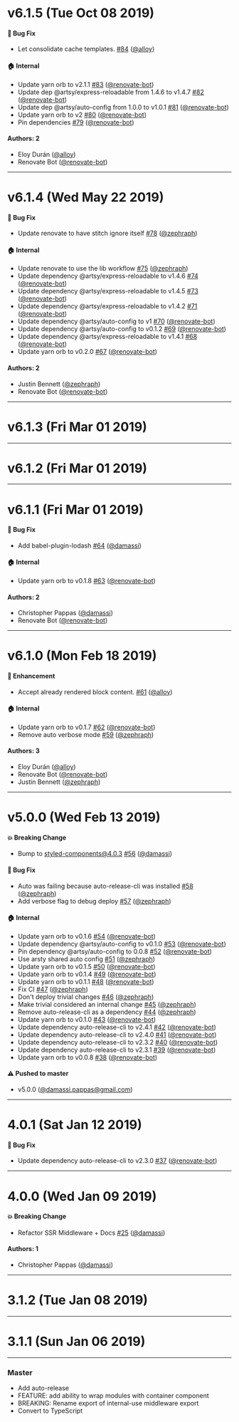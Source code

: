 # v6.1.5 (Tue Oct 08 2019)

#### 🐛  Bug Fix

- Let consolidate cache templates. [#84](https://github.com/artsy/stitch/pull/84) ([@alloy](https://github.com/alloy))

#### 🏠  Internal

- Update yarn orb to v2.1.1 [#83](https://github.com/artsy/stitch/pull/83) ([@renovate-bot](https://github.com/renovate-bot))
- Update dep @artsy/express-reloadable from 1.4.6 to v1.4.7 [#82](https://github.com/artsy/stitch/pull/82) ([@renovate-bot](https://github.com/renovate-bot))
- Update dep @artsy/auto-config from 1.0.0 to v1.0.1 [#81](https://github.com/artsy/stitch/pull/81) ([@renovate-bot](https://github.com/renovate-bot))
- Update yarn orb to v2 [#80](https://github.com/artsy/stitch/pull/80) ([@renovate-bot](https://github.com/renovate-bot))
- Pin dependencies [#79](https://github.com/artsy/stitch/pull/79) ([@renovate-bot](https://github.com/renovate-bot))

#### Authors: 2

- Eloy Durán ([@alloy](https://github.com/alloy))
- Renovate Bot ([@renovate-bot](https://github.com/renovate-bot))

---

# v6.1.4 (Wed May 22 2019)

#### 🐛  Bug Fix

- Update renovate to have stitch ignore itself [#78](https://github.com/artsy/stitch/pull/78) ([@zephraph](https://github.com/zephraph))

#### 🏠  Internal

- Update renovate to use the lib workflow [#75](https://github.com/artsy/stitch/pull/75) ([@zephraph](https://github.com/zephraph))
- Update dependency @artsy/express-reloadable to v1.4.6 [#74](https://github.com/artsy/stitch/pull/74) ([@renovate-bot](https://github.com/renovate-bot))
- Update dependency @artsy/express-reloadable to v1.4.5 [#73](https://github.com/artsy/stitch/pull/73) ([@renovate-bot](https://github.com/renovate-bot))
- Update dependency @artsy/express-reloadable to v1.4.2 [#71](https://github.com/artsy/stitch/pull/71) ([@renovate-bot](https://github.com/renovate-bot))
- Update dependency @artsy/auto-config to v1 [#70](https://github.com/artsy/stitch/pull/70) ([@renovate-bot](https://github.com/renovate-bot))
- Update dependency @artsy/auto-config to v0.1.2 [#69](https://github.com/artsy/stitch/pull/69) ([@renovate-bot](https://github.com/renovate-bot))
- Update dependency @artsy/express-reloadable to v1.4.1 [#68](https://github.com/artsy/stitch/pull/68) ([@renovate-bot](https://github.com/renovate-bot))
- Update yarn orb to v0.2.0 [#67](https://github.com/artsy/stitch/pull/67) ([@renovate-bot](https://github.com/renovate-bot))

#### Authors: 2

- Justin Bennett ([@zephraph](https://github.com/zephraph))
- Renovate Bot ([@renovate-bot](https://github.com/renovate-bot))

---

# v6.1.3 (Fri Mar 01 2019)



---

# v6.1.2 (Fri Mar 01 2019)



---

# v6.1.1 (Fri Mar 01 2019)

#### 🐛  Bug Fix

- Add babel-plugin-lodash [#64](https://github.com/artsy/stitch/pull/64) ([@damassi](https://github.com/damassi))

#### 🏠  Internal

- Update yarn orb to v0.1.8 [#63](https://github.com/artsy/stitch/pull/63) ([@renovate-bot](https://github.com/renovate-bot))

#### Authors: 2

- Christopher Pappas ([@damassi](https://github.com/damassi))
- Renovate Bot ([@renovate-bot](https://github.com/renovate-bot))

---

# v6.1.0 (Mon Feb 18 2019)

#### 🚀  Enhancement

- Accept already rendered block content. [#61](https://github.com/artsy/stitch/pull/61) ([@alloy](https://github.com/alloy))

#### 🏠  Internal

- Update yarn orb to v0.1.7 [#62](https://github.com/artsy/stitch/pull/62) ([@renovate-bot](https://github.com/renovate-bot))
- Remove auto verbose mode [#59](https://github.com/artsy/stitch/pull/59) ([@zephraph](https://github.com/zephraph))

#### Authors: 3

- Eloy Durán ([@alloy](https://github.com/alloy))
- Renovate Bot ([@renovate-bot](https://github.com/renovate-bot))
- Justin Bennett ([@zephraph](https://github.com/zephraph))

---

# v5.0.0 (Wed Feb 13 2019)

#### 💥  Breaking Change

- Bump to styled-components@4.0.3 [#56](https://github.com/artsy/stitch/pull/56) ([@damassi](https://github.com/damassi))

#### 🐛  Bug Fix

- Auto was failing because auto-release-cli was installed [#58](https://github.com/artsy/stitch/pull/58) ([@zephraph](https://github.com/zephraph))
- Add verbose flag to debug deploy [#57](https://github.com/artsy/stitch/pull/57) ([@zephraph](https://github.com/zephraph))

#### 🏠  Internal

- Update yarn orb to v0.1.6 [#54](https://github.com/artsy/stitch/pull/54) ([@renovate-bot](https://github.com/renovate-bot))
- Update dependency @artsy/auto-config to v0.1.0 [#53](https://github.com/artsy/stitch/pull/53) ([@renovate-bot](https://github.com/renovate-bot))
- Pin dependency @artsy/auto-config to 0.0.8 [#52](https://github.com/artsy/stitch/pull/52) ([@renovate-bot](https://github.com/renovate-bot))
- Use arsty shared auto config [#51](https://github.com/artsy/stitch/pull/51) ([@zephraph](https://github.com/zephraph))
- Update yarn orb to v0.1.5 [#50](https://github.com/artsy/stitch/pull/50) ([@renovate-bot](https://github.com/renovate-bot))
- Update yarn orb to v0.1.4 [#49](https://github.com/artsy/stitch/pull/49) ([@renovate-bot](https://github.com/renovate-bot))
- Update yarn orb to v0.1.1 [#48](https://github.com/artsy/stitch/pull/48) ([@renovate-bot](https://github.com/renovate-bot))
- Fix CI [#47](https://github.com/artsy/stitch/pull/47) ([@zephraph](https://github.com/zephraph))
- Don't deploy trivial changes [#46](https://github.com/artsy/stitch/pull/46) ([@zephraph](https://github.com/zephraph))
- Make trivial considered an internal change [#45](https://github.com/artsy/stitch/pull/45) ([@zephraph](https://github.com/zephraph))
- Remove auto-release-cli as a dependency [#44](https://github.com/artsy/stitch/pull/44) ([@zephraph](https://github.com/zephraph))
- Update yarn orb to v0.1.0 [#43](https://github.com/artsy/stitch/pull/43) ([@renovate-bot](https://github.com/renovate-bot))
- Update dependency auto-release-cli to v2.4.1 [#42](https://github.com/artsy/stitch/pull/42) ([@renovate-bot](https://github.com/renovate-bot))
- Update dependency auto-release-cli to v2.4.0 [#41](https://github.com/artsy/stitch/pull/41) ([@renovate-bot](https://github.com/renovate-bot))
- Update dependency auto-release-cli to v2.3.2 [#40](https://github.com/artsy/stitch/pull/40) ([@renovate-bot](https://github.com/renovate-bot))
- Update dependency auto-release-cli to v2.3.1 [#39](https://github.com/artsy/stitch/pull/39) ([@renovate-bot](https://github.com/renovate-bot))
- Update yarn orb to v0.0.8 [#38](https://github.com/artsy/stitch/pull/38) ([@renovate-bot](https://github.com/renovate-bot))

#### ⚠️  Pushed to master

- v5.0.0  ([@damassi.pappas@gmail.com](https://github.com/damassi.pappas@gmail.com))

---

# 4.0.1 (Sat Jan 12 2019)

#### 🐛  Bug Fix

- Update dependency auto-release-cli to v2.3.0 [#37](https://github.com/artsy/stitch/pull/37) ([@renovate-bot](https://github.com/renovate-bot))

---

# 4.0.0 (Wed Jan 09 2019)

#### 💥  Breaking Change

- Refactor SSR Middleware + Docs [#25](https://github.com/artsy/stitch/pull/25) ([@damassi](https://github.com/damassi))

#### Authors: 1

- Christopher Pappas ([@damassi](https://github.com/damassi))

---

# 3.1.2 (Tue Jan 08 2019)



---

# 3.1.1 (Sun Jan 06 2019)



---

### Master

- Add auto-release
- FEATURE: add ability to wrap modules with container component
- BREAKING: Rename export of internal-use middleware export
- Convert to TypeScript
